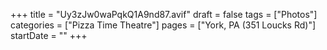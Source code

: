 +++
title = "Uy3zJw0waPqkQ1A9nd87.avif"
draft = false
tags = ["Photos"]
categories = ["Pizza Time Theatre"]
pages = ["York, PA (351 Loucks Rd)"]
startDate = ""
+++
